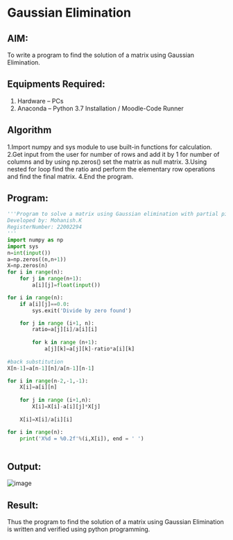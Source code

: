 # Gaussian Elimination

## AIM:
To write a program to find the solution of a matrix using Gaussian Elimination.

## Equipments Required:
1. Hardware – PCs
2. Anaconda – Python 3.7 Installation / Moodle-Code Runner

## Algorithm
1.Import numpy and sys module to use built-in functions for calculation. 
2.Get input from the user for number of rows and add it by 1 for number of columns and by using np.zeros() set the matrix as null matrix.
3.Using nested for loop find the ratio and perform the elementary row operations and find the final matrix. 
4.End the program.

## Program:
```python
'''Program to solve a matrix using Gaussian elimination with partial pivoting.
Developed by: Mohanish.K
RegisterNumber: 22002294 
'''
import numpy as np
import sys
n=int(input())
a=np.zeros((n,n+1))
X=np.zeros(n)
for i in range(n):
    for j in range(n+1):
        a[i][j]=float(input())

for i in range(n):
    if a[i][j]==0.0:
        sys.exit('Divide by zero found')

    for j in range (i+1, n):
        ratio=a[j][i]/a[i][i]
        
        for k in range (n+1):
            a[j][k]=a[j][k]-ratio*a[i][k]
        
#back substitution
X[n-1]=a[n-1][n]/a[n-1][n-1]

for i in range(n-2,-1,-1):
    X[i]=a[i][n]
    
    for j in range (i+1,n):
        X[i]=X[i]-a[i][j]*X[j]
        
    X[i]=X[i]/a[i][i]

for i in range(n):
    print('X%d = %0.2f'%(i,X[i]), end = ' ')
            
```

## Output:
![image](https://user-images.githubusercontent.com/111619160/214817277-b1c35010-e072-4454-87c3-e2cf7d233ba1.png)



## Result:
Thus the program to find the solution of a matrix using Gaussian Elimination is written and verified using python programming.

